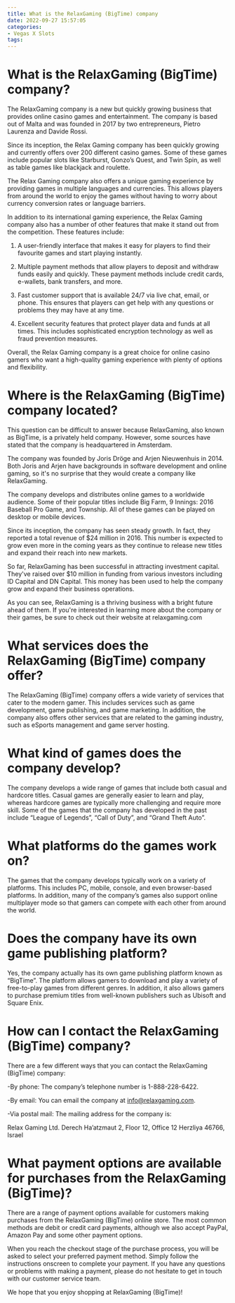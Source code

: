 ```yaml
---
title: What is the RelaxGaming (BigTime) company
date: 2022-09-27 15:57:05
categories:
- Vegas X Slots
tags:
---
```



#  What is the RelaxGaming (BigTime) company?

The RelaxGaming company is a new but quickly growing business that provides online casino games and entertainment. The company is based out of Malta and was founded in 2017 by two entrepreneurs, Pietro Laurenza and Davide Rossi.

Since its inception, the Relax Gaming company has been quickly growing and currently offers over 200 different casino games. Some of these games include popular slots like Starburst, Gonzo’s Quest, and Twin Spin, as well as table games like blackjack and roulette.

The Relax Gaming company also offers a unique gaming experience by providing games in multiple languages and currencies. This allows players from around the world to enjoy the games without having to worry about currency conversion rates or language barriers.

In addition to its international gaming experience, the Relax Gaming company also has a number of other features that make it stand out from the competition. These features include:

1) A user-friendly interface that makes it easy for players to find their favourite games and start playing instantly.

2) Multiple payment methods that allow players to deposit and withdraw funds easily and quickly. These payment methods include credit cards, e-wallets, bank transfers, and more.

3) Fast customer support that is available 24/7 via live chat, email, or phone. This ensures that players can get help with any questions or problems they may have at any time.

4) Excellent security features that protect player data and funds at all times. This includes sophisticated encryption technology as well as fraud prevention measures.

Overall, the Relax Gaming company is a great choice for online casino gamers who want a high-quality gaming experience with plenty of options and flexibility.

#  Where is the RelaxGaming (BigTime) company located?

This question can be difficult to answer because RelaxGaming, also known as BigTime, is a privately held company. However, some sources have stated that the company is headquartered in Amsterdam.

The company was founded by Joris Dröge and Arjen Nieuwenhuis in 2014. Both Joris and Arjen have backgrounds in software development and online gaming, so it's no surprise that they would create a company like RelaxGaming.

The company develops and distributes online games to a worldwide audience. Some of their popular titles include Big Farm, 9 Innings: 2016 Baseball Pro Game, and Township. All of these games can be played on desktop or mobile devices.

Since its inception, the company has seen steady growth. In fact, they reported a total revenue of $24 million in 2016. This number is expected to grow even more in the coming years as they continue to release new titles and expand their reach into new markets.

So far, RelaxGaming has been successful in attracting investment capital. They've raised over $10 million in funding from various investors including ID Capital and DN Capital. This money has been used to help the company grow and expand their business operations.

As you can see, RelaxGaming is a thriving business with a bright future ahead of them. If you're interested in learning more about the company or their games, be sure to check out their website at relaxgaming.com

#  What services does the RelaxGaming (BigTime) company offer?

The RelaxGaming (BigTime) company offers a wide variety of services that cater to the modern gamer. This includes services such as game development, game publishing, and game marketing. In addition, the company also offers other services that are related to the gaming industry, such as eSports management and game server hosting.

# What kind of games does the company develop?

The company develops a wide range of games that include both casual and hardcore titles. Casual games are generally easier to learn and play, whereas hardcore games are typically more challenging and require more skill. Some of the games that the company has developed in the past include “League of Legends”, “Call of Duty”, and “Grand Theft Auto”.

# What platforms do the games work on?

The games that the company develops typically work on a variety of platforms. This includes PC, mobile, console, and even browser-based platforms. In addition, many of the company’s games also support online multiplayer mode so that gamers can compete with each other from around the world.

# Does the company have its own game publishing platform?

Yes, the company actually has its own game publishing platform known as “BigTime”. The platform allows gamers to download and play a variety of free-to-play games from different genres. In addition, it also allows gamers to purchase premium titles from well-known publishers such as Ubisoft and Square Enix.

#  How can I contact the RelaxGaming (BigTime) company?

There are a few different ways that you can contact the RelaxGaming (BigTime) company:

-By phone: The company’s telephone number is 1-888-228-6422.

-By email: You can email the company at info@relaxgaming.com.

-Via postal mail: The mailing address for the company is:

Relax Gaming Ltd.
Derech Ha’atzmaut 2, Floor 12, Office 12
Herzliya 46766, Israel

#  What payment options are available for purchases from the RelaxGaming (BigTime)?

There are a range of payment options available for customers making purchases from the RelaxGaming (BigTime) online store. The most common methods are debit or credit card payments, although we also accept PayPal, Amazon Pay and some other payment options.

When you reach the checkout stage of the purchase process, you will be asked to select your preferred payment method. Simply follow the instructions onscreen to complete your payment. If you have any questions or problems with making a payment, please do not hesitate to get in touch with our customer service team.

We hope that you enjoy shopping at RelaxGaming (BigTime)!